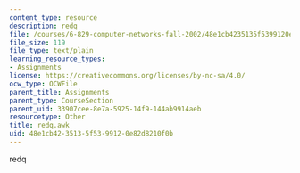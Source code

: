 ```yaml
---
content_type: resource
description: redq
file: /courses/6-829-computer-networks-fall-2002/48e1cb4235135f5399120e82d8210f0b_redq.awk
file_size: 119
file_type: text/plain
learning_resource_types:
- Assignments
license: https://creativecommons.org/licenses/by-nc-sa/4.0/
ocw_type: OCWFile
parent_title: Assignments
parent_type: CourseSection
parent_uid: 33907cee-8e7a-5925-14f9-144ab9914aeb
resourcetype: Other
title: redq.awk
uid: 48e1cb42-3513-5f53-9912-0e82d8210f0b
---
```

redq